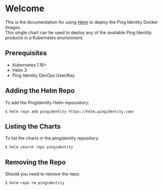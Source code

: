 # Welcome 

This is the documentation for using [Helm](https://helm.sh) to deploy the Ping Identity Docker Images.  
This single chart can be used to deploy any of the available Ping Identity products in a Kubernetes
environment.

## Prerequisites

* Kubernetes 1.16+
* Helm 3
* Ping Identity DevOps User/Key

## Adding the Helm Repo

To add the PingIdentity Helm repoository:

    $ helm repo add pingidentity https://helm.pingidentity.com/

## Listing the Charts

To list the charts in the pingidentity repository:

    $ helm search repo pingidentity

## Removing the Repo

Should you need to remove the repo:

    $ helm repo rm pingidentity
